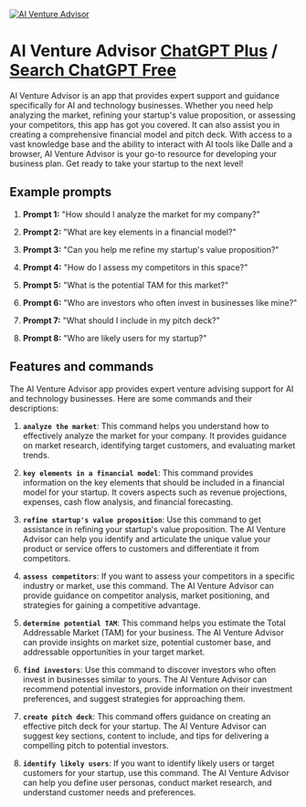 
[![AI Venture Advisor](https://files.oaiusercontent.com/file-D945qzdxYlvt3lxJQAS4XSoC?se=2123-10-17T23%3A18%3A47Z&sp=r&sv=2021-08-06&sr=b&rscc=max-age%3D31536000%2C%20immutable&rscd=attachment%3B%20filename%3D0592a327-ffea-46f9-a39f-65ec7f812adf.png&sig=dnlfsNRN43IGUYg7zYs4bglksoVsqIfJkeNeamHOSUw%3D)](https://chat.openai.com/g/g-UBB93zpIh-ai-venture-advisor)

# AI Venture Advisor [ChatGPT Plus](https://chat.openai.com/g/g-UBB93zpIh-ai-venture-advisor) / [Search ChatGPT Free](https://gptcall.net/index.html#/?search=AI%20Venture%20Advisor)

AI Venture Advisor is an app that provides expert support and guidance specifically for AI and technology businesses. Whether you need help analyzing the market, refining your startup's value proposition, or assessing your competitors, this app has got you covered. It can also assist you in creating a comprehensive financial model and pitch deck. With access to a vast knowledge base and the ability to interact with AI tools like Dalle and a browser, AI Venture Advisor is your go-to resource for developing your business plan. Get ready to take your startup to the next level!

## Example prompts

1. **Prompt 1:** "How should I analyze the market for my company?"

2. **Prompt 2:** "What are key elements in a financial model?"

3. **Prompt 3:** "Can you help me refine my startup's value proposition?"

4. **Prompt 4:** "How do I assess my competitors in this space?"

5. **Prompt 5:** "What is the potential TAM for this market?"

6. **Prompt 6:** "Who are investors who often invest in businesses like mine?"

7. **Prompt 7:** "What should I include in my pitch deck?"

8. **Prompt 8:** "Who are likely users for my startup?"

## Features and commands

The AI Venture Advisor app provides expert venture advising support for AI and technology businesses. Here are some commands and their descriptions:

1. **`analyze the market`**: This command helps you understand how to effectively analyze the market for your company. It provides guidance on market research, identifying target customers, and evaluating market trends.

2. **`key elements in a financial model`**: This command provides information on the key elements that should be included in a financial model for your startup. It covers aspects such as revenue projections, expenses, cash flow analysis, and financial forecasting.

3. **`refine startup's value proposition`**: Use this command to get assistance in refining your startup's value proposition. The AI Venture Advisor can help you identify and articulate the unique value your product or service offers to customers and differentiate it from competitors.

4. **`assess competitors`**: If you want to assess your competitors in a specific industry or market, use this command. The AI Venture Advisor can provide guidance on competitor analysis, market positioning, and strategies for gaining a competitive advantage.

5. **`determine potential TAM`**: This command helps you estimate the Total Addressable Market (TAM) for your business. The AI Venture Advisor can provide insights on market size, potential customer base, and addressable opportunities in your target market.

6. **`find investors`**: Use this command to discover investors who often invest in businesses similar to yours. The AI Venture Advisor can recommend potential investors, provide information on their investment preferences, and suggest strategies for approaching them.

7. **`create pitch deck`**: This command offers guidance on creating an effective pitch deck for your startup. The AI Venture Advisor can suggest key sections, content to include, and tips for delivering a compelling pitch to potential investors.

8. **`identify likely users`**: If you want to identify likely users or target customers for your startup, use this command. The AI Venture Advisor can help you define user personas, conduct market research, and understand customer needs and preferences.


